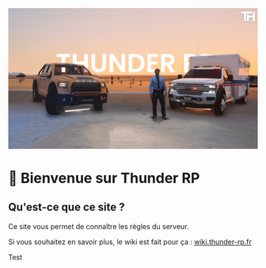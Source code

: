 <img src="./assets/img/banner.png" alt="Thunder RP Banner" class="banner">

# 👋 Bienvenue sur Thunder RP

## Qu'est-ce que ce site ? <!-- {docsify-ignore} -->

Ce site vous permet de connaître les règles du serveur.

Si vous souhaitez en savoir plus, le wiki est fait pour ça : [wiki.thunder-rp.fr](http://wiki.thunder-rp.fr)

Test